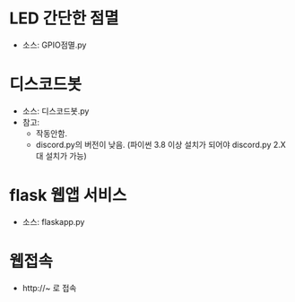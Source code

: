 # LED 간단한 점멸
- 소스: GPIO점멸.py


# 디스코드봇 
- 소스: 디스코드봇.py
- 참고: 
    - 작동안함. 
    - discord.py의 버전이 낮음. (파이썬 3.8 이상 설치가 되어야 discord.py 2.X대 설치가 가능)

# flask 웹앱 서비스
- 소스: flaskapp.py


# 웹접속
- http://~ 로 접속
